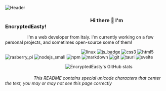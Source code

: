 ![Header](https://user-images.githubusercontent.com/95353984/171038287-de7e949c-8b16-4453-a6b9-e955bb7926b1.png)
### ⠀⠀⠀⠀⠀⠀⠀⠀⠀⠀⠀⠀⠀⠀⠀⠀⠀⠀⠀⠀⠀⠀⠀Hi there :wave:  I'm EncryptedEasty!
⠀⠀⠀⠀⠀⠀⠀I'm a web developer from Italy. I'm currently working on a few personal projects, and sometimes open-source some of them!

⠀⠀⠀⠀⠀⠀⠀⠀⠀⠀⠀⠀⠀⠀⠀⠀⠀⠀⠀⠀⠀⠀⠀⠀![linux](https://user-images.githubusercontent.com/95353984/171041262-a1050c12-c293-47e7-a92c-69e4f01196a0.png)
![js_badge](https://user-images.githubusercontent.com/95353984/171041279-4b777a17-108f-4d2a-8c7a-b00427a1029e.png)
![css3](https://user-images.githubusercontent.com/95353984/171041287-5a3f2f3c-31f6-4f44-add6-65a0ef638771.png)
![html5](https://user-images.githubusercontent.com/95353984/171041309-28158aa7-f3d4-4519-a855-0bd2f8b38a6d.png)
![rasberry_pi](https://user-images.githubusercontent.com/95353984/171041316-871d6003-1eef-402c-87da-287edd18d801.png)
![nodejs_small](https://user-images.githubusercontent.com/95353984/171041410-eeeb4564-c968-4bee-a0e2-10a015a1d516.png)
![npm](https://user-images.githubusercontent.com/95353984/171041418-2e230350-e727-4474-82e2-90f48735f725.png)
![markdown](https://user-images.githubusercontent.com/95353984/171041429-e9cebbd9-d728-4429-988f-98c3907b2dfe.png)
![git](https://user-images.githubusercontent.com/95353984/171041454-4ee0cf89-a058-4769-a408-e64a43f2c0bd.png)
![tauri](https://user-images.githubusercontent.com/95353984/171046654-c941f623-cf35-427e-9abe-bec82b8db01c.png)
![svelte](https://user-images.githubusercontent.com/95353984/171047452-ab09a480-2178-4abc-b296-a4e1e1ef82c3.png)

⠀⠀⠀⠀⠀⠀⠀⠀⠀⠀⠀⠀⠀⠀⠀⠀⠀⠀⠀![EncryptedEasty's GitHub stats](https://github-readme-stats.vercel.app/api?username=EncryptedEasty&show_icons=true&theme=dark&count_private=true)

###### ⠀⠀⠀⠀⠀⠀⠀⠀⠀*This README contains special unicode characters that center the text, you may or may not see this page correctly*
